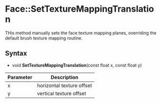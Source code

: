 # Face::SetTextureMappingTranslation

THis method manually sets the face texture mapping planes, overriding the default brush texture mapping routine.

## Syntax

- void **SetTextureMappingTranslation**(const float x, const float y)

| Parameter | Description |
|---|---|
| x | horizontal texture offset |
| y | vertical texture offset |
